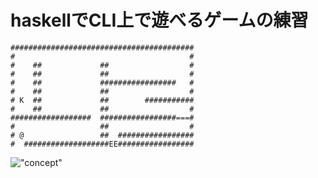 # haskellでCLI上で遊べるゲームの練習

```
#########################################
#                                       # 
#    ##             ##                  # 
#    ##             ##                  #
#    ##             #################   #
#    ##             ##                  #
# K  ##             ##        ###########
#    ##             ##                  #
##################  #################===#
#                   ##                  #
# @                 ##  #################
#  ###################EE#################
```
!["concept"]("https://github.com/ut4k/cli_action_game/blob/master/concept.png")

